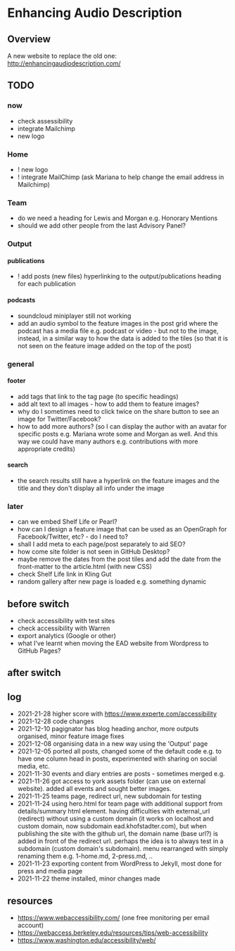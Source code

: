 # Enhancing Audio Description
## Overview
A new website to replace the old one: http://enhancingaudiodescription.com/

## TODO
### now
- check assessibility
- integrate Mailchimp
- new logo

### Home
- ! new logo
- ! integrate MailChimp (ask Mariana to help change the email address in Mailchimp)

### Team 
- do we need a heading for Lewis and Morgan e.g. Honorary Mentions
- should we add other people from the last Advisory Panel?

### Output
#### publications
- ! add posts (new files) hyperlinking to the output/publications heading for each publication

#### podcasts
- soundcloud miniplayer still not working
- add an audio symbol to the feature images in the post grid where the podcast has a media file e.g. podcast or video - but not to the image, instead, in a similar way to how the data is added to the tiles (so that it is not seen on the feature image added on the top of the post)

### general
#### footer
- add tags that link to the tag page (to specific headings)
- add alt text to all images - how to add them to feature images?
- why do I sometimes need to click twice on the share button to see an image for Twitter/Facebook?
- how to add more authors? (so I can display the author with an avatar for specific posts e.g. Mariana wrote some and Morgan as well. And this way we could have many authors e.g. contributions with more appropriate credits)
#### search
- the search results still have a hyperlink on the feature images and the title and they don't display all info under the image

### later
- can we embed Shelf Life or Pearl?
- how can I design a feature image that can be used as an OpenGraph for Facebook/Twitter, etc? - do I need to?
- shall I add meta to each page/post separately to aid SEO?
- how come site folder is not seen in GitHub Desktop?
- maybe remove the dates from the post tiles and add the date from the front-matter to the article.html (with new CSS)
- check Shelf Life link in Kling Gut
- random gallery after new page is loaded e.g. something dynamic


## before switch
- check accessibility with test sites
- check accessibility with Warren
- export analytics (Google or other)
- what I've learnt when moving the EAD website from Wordpress to GitHub Pages?

## after switch

## log
- 2021-21-28 higher score with https://www.experte.com/accessibility
- 2021-12-28 code changes
- 2021-12-10 pagignator has blog heading anchor, more outputs organised, minor feature image fixes
- 2021-12-08 organising data in a new way using the 'Output' page
- 2021-12-05 ported all posts, changed some of the default code e.g. to have one column head in posts, experimented with sharing on social media, etc. 
- 2021-11-30 events and diary entries are posts - sometimes merged e.g. 
- 2021-11-26 got access to york assets folder (can use on external website).  added all events and sought better images. 
- 2021-11-25 teams page, redirect url, new subdomain for testing
- 2021-11-24 using hero.html for team page with additional support from details/summary html element.  having difficulties with external_url (redirect) without using a custom domain (it works on localhost and custom domain, now subdomain ead.khofstadter.com), but when publishing the site with the github url, the domain name (base url?) is added in front of the redirect url.  perhaps the idea is to always test in a subdomain (custom domain's subdomain).  menu rearranged with simply renaming them e.g. 1-home.md, 2-press.md, .. 
- 2021-11-23 exporting content from WordPress to Jekyll, most done for press and media page
- 2021-11-22 theme installed, minor changes made

## resources
- https://www.webaccessibility.com/ (one free monitoring per email account)
- https://webaccess.berkeley.edu/resources/tips/web-accessibility
- https://www.washington.edu/accessibility/web/
